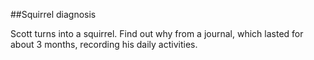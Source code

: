 ##Squirrel diagnosis

Scott turns into a squirrel.
Find out why from a journal, which lasted for about 3 months, recording his daily activities.
